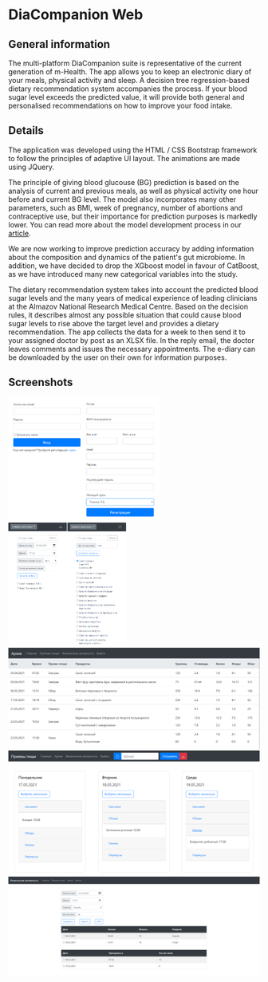 # DiaCompanion Web

## General information

The multi-platform DiaCompanion suite is representative of the current generation of m-Health. The app allows you to keep an electronic diary of your meals, physical activity and sleep. A decision tree regression-based dietary recommendation system accompanies the process. If your blood sugar level exceeds the predicted value, it will provide both general and personalised recommendations on how to improve your food intake.

## Details
The application was developed using the HTML / CSS Bootstrap framework to follow the principles of adaptive UI layout. The animations are made using JQuery.

The principle of giving blood glucouse (BG) prediction is based on the analysis of current and previous meals, as well as physical activity one hour before and current BG level. The model also incorporates many other parameters, such as BMI, week of pregnancy, number of abortions and contraceptive use, but their importance for prediction purposes is markedly lower. You can read more about the model development process in our [article](https://ieeexplore.ieee.org/document/9281297/metrics#metrics). 

We are now working to improve prediction accuracy by adding information about the composition and dynamics of the patient's gut microbiome. In addition, we have decided to drop the XGboost model in favour of CatBoost, as we have introduced many new categorical variables into the study.

The dietary recommendation system takes into account the predicted blood sugar levels and the many years of medical experience of leading clinicians at the Almazov National Research Medical Centre. Based on the decision rules, it describes almost any possible situation that could cause blood sugar levels to rise above the target level and provides a dietary recommendation. The app collects the data for a week to then send it to your assigned doctor by post as an XLSX file. In the reply email, the doctor leaves comments and issues the necessary appointments. The e-diary can be downloaded by the user on their own for information purposes.

## Screenshots
<div>
<div>
<img src="https://github.com/artemisak/DiaComapnion_Web/blob/main/Screenshots/1.png" style='height: 15.5rem;'>
<img src="https://github.com/artemisak/DiaComapnion_Web/blob/main/Screenshots/2.png" style='height: 15.5rem;'>
</div>
<div>
<img src="https://github.com/artemisak/DiaComapnion_Web/blob/main/Screenshots/3.png">
</div>
<div>
<img src="https://github.com/artemisak/DiaComapnion_Web/blob/main/Screenshots/4.png">
</div>
<div>
<img src="https://github.com/artemisak/DiaComapnion_Web/blob/main/Screenshots/5.png">
</div>
</div>

